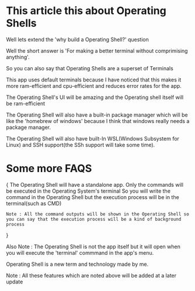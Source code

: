 # This article this about Operating Shells

Well lets extend the 'why build a Operating Shell?' question

Well the short answer is 'For making a better terminal without comprimising anything'.

So you can also say that Operating Shells are a superset of Terminals

This app uses default terminals because I have noticed that this makes it more ram-efficient and cpu-efficient and reduces error rates for the app.

The Operating Shell's UI will be amazing and the Operating shell itself will be ram-efficient

The Operating Shell will also have a built-in package manager which will be like the 'homebrew of windows' because I think that windows really needs a package manager.

The Operating Shell will also have built-In WSL(Windows Subsystem for Linux) and SSH support(the SSh support will take some time).

# Some more FAQS
{
    The Operating Shell will have a standalone app.
    Only the commands will be executed in the Operating System's terminal
    So you will write the command in the Operating Shell but the execution process will be in the terminal(such as CMD)
    
    
    Note : All the command outputs will be shown in the Operating Shell so you can say that the execution process will be a kind of background process
}

Also Note : The Operating Shell is not the app itself but it will open when you will execute the 'terminal' commmand in the app's menu.

Operating Shell is a new term and technology made by me.

Note : All these features which are noted above will be added at a later update